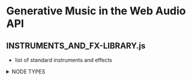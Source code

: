 # Generative Music in the Web Audio API

## INSTRUMENTS_AND_FX-LIBRARY.js
- list of standard instruments and effects

<details>
  <summary>NODE TYPES</summary>

<!-- CV NODES -->

<details>
  <summary>CV NODES</summary><blockquote>
  - nodes to be used as control signals
  
  <details>
  <summary>Envelope</summary><blockquote>
  - output a custom breakpoint function starting at 0

   <details>
   <summary>Properties</summary>
   - buffer
   </details>
    
   <details>
   <summary>Methods</summary>
    - start() <br>
    - startAtTime() <br>
    - stop() <br>
    - stopAtTime() <br>
   </details>
    
    
  </details>

</details>

<!-- -->

<!-- EFFECTS -->

<details>
  <summary>EFFECTS</summary>
  - description
  
  <details>
  <summary>Node</summary>
  - description

   <details>
   <summary>Properties</summary>
   - p1 <br>
   - p2 <br>
   </details>
    
   <details>
   <summary>Methods</summary>
    - m1() <br>
    - m2() <br>
   </details>
    
 </details>

</details>

<!-- -->

<!-- CATEGORY TEMPLATE -->

<details>
  <summary>CATEGORY</summary>
  - description
  
  <details>
  <summary>Node</summary>
  - description

   <details>
   <summary>Properties</summary>
   - p1 <br>
   - p2 <br>
   </details>
    
   <details>
   <summary>Methods</summary>
    - m1() <br>
    - m2() <br>
   </details>
    
 </details>

</details>

<!-- -->

</details>
